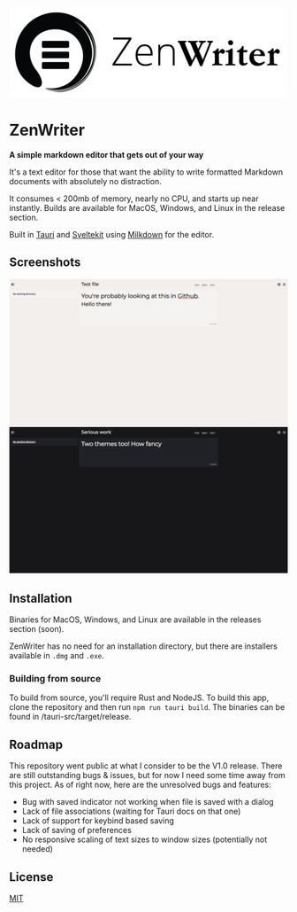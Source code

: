 
![Logo](https://raw.githubusercontent.com/emmalexandria/zenwriter_design/main/zenwriterWordmark.png?token=GHSAT0AAAAAACIA7G3ZXVXZW5ZQDQGVOVL4ZJVLI5Q)


# ZenWriter
**A simple markdown editor that gets out of your way**

It's a text editor for those that want the ability to write formatted Markdown documents with absolutely no distraction.

It consumes < 200mb of memory, nearly no CPU, and starts up near instantly. Builds are available for MacOS, Windows, and Linux in the release section.

Built in [Tauri](https://tauri.app/) and [Sveltekit](https://kit.svelte.dev) using [Milkdown](https://milkdown.dev) for the editor.

## Screenshots

![Light mode](https://raw.githubusercontent.com/emmalexandria/zenwriter_design/main/screenshot%20zenwriter%201.png)
![Dark mode](https://raw.githubusercontent.com/emmalexandria/zenwriter_design/main/screenshot%20zenwriter%202.png)


## Installation

Binaries for MacOS, Windows, and Linux are available in the releases section (soon).

ZenWriter has no need for an installation directory, but there are installers available in `.dmg` and `.exe`.

### Building from source
To build from source, you'll require Rust and NodeJS. To build this app, clone the repository and then run `npm run tauri build`. The binaries can be found in /tauri-src/target/release.

## Roadmap
This repository went public at what I consider to be the V1.0 release. There are still outstanding  bugs & issues, but for now I need some time away from this project. As of right now, here are the unresolved bugs and features: 

- Bug with saved indicator not working when file is saved with a dialog
- Lack of file associations (waiting for Tauri docs on that one)
- Lack of support for keybind based saving
- Lack of saving of preferences
- No responsive scaling of text sizes to window sizes (potentially not needed)

## License

[MIT](https://choosealicense.com/licenses/mit/)

